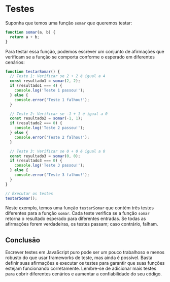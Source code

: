 # Testes

Suponha que temos uma função `somar` que queremos testar:

```js
function somar(a, b) {
  return a + b;
}
```

Para testar essa função, podemos escrever um conjunto de afirmações que verificam se a função se comporta conforme o esperado em diferentes cenários:

```js
function testarSomar() {
  // Teste 1: Verificar se 2 + 2 é igual a 4
  const resultado1 = somar(2, 2);
  if (resultado1 === 4) {
    console.log('Teste 1 passou!');
  } else {
    console.error('Teste 1 falhou!');
  }

  // Teste 2: Verificar se -1 + 1 é igual a 0
  const resultado2 = somar(-1, 1);
  if (resultado2 === 0) {
    console.log('Teste 2 passou!');
  } else {
    console.error('Teste 2 falhou!');
  }

  // Teste 3: Verificar se 0 + 0 é igual a 0
  const resultado3 = somar(0, 0);
  if (resultado3 === 0) {
    console.log('Teste 3 passou!');
  } else {
    console.error('Teste 3 falhou!');
  }
}

// Executar os testes
testarSomar();
```

Neste exemplo, temos uma função `testarSomar` que contém três testes diferentes para a função `somar`. Cada teste verifica se a função `somar` retorna o resultado esperado para diferentes entradas. Se todas as afirmações forem verdadeiras, os testes passam; caso contrário, falham.

## Conclusão

Escrever testes em JavaScript puro pode ser um pouco trabalhoso e menos robusto do que usar frameworks de teste, mas ainda é possível. Basta definir suas afirmações e executar os testes para garantir que suas funções estejam funcionando corretamente. Lembre-se de adicionar mais testes para cobrir diferentes cenários e aumentar a confiabilidade do seu código.